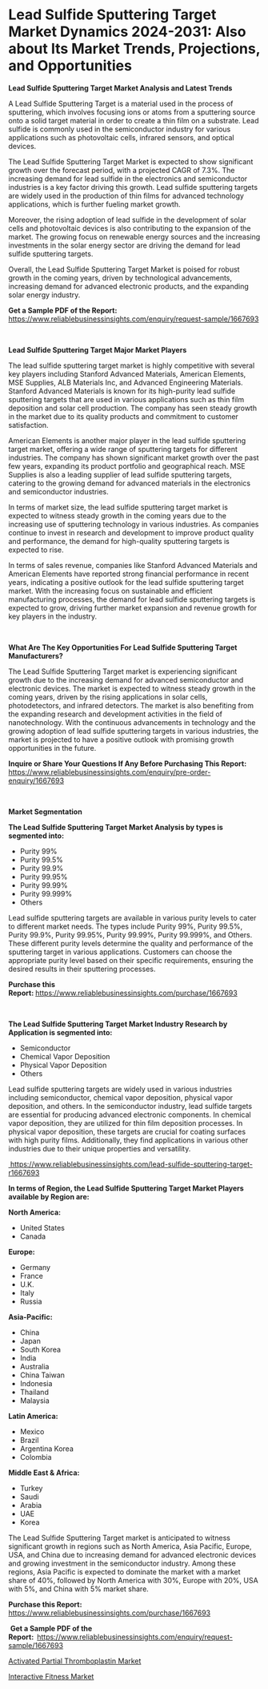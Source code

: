 <p><h1>Lead Sulfide Sputtering Target Market Dynamics 2024-2031: Also about Its Market Trends, Projections, and Opportunities</h1></p><p><strong>Lead Sulfide Sputtering Target Market Analysis and Latest Trends</strong></p>
<p><p>A Lead Sulfide Sputtering Target is a material used in the process of sputtering, which involves focusing ions or atoms from a sputtering source onto a solid target material in order to create a thin film on a substrate. Lead sulfide is commonly used in the semiconductor industry for various applications such as photovoltaic cells, infrared sensors, and optical devices.</p><p>The Lead Sulfide Sputtering Target Market is expected to show significant growth over the forecast period, with a projected CAGR of 7.3%. The increasing demand for lead sulfide in the electronics and semiconductor industries is a key factor driving this growth. Lead sulfide sputtering targets are widely used in the production of thin films for advanced technology applications, which is further fueling market growth.</p><p>Moreover, the rising adoption of lead sulfide in the development of solar cells and photovoltaic devices is also contributing to the expansion of the market. The growing focus on renewable energy sources and the increasing investments in the solar energy sector are driving the demand for lead sulfide sputtering targets.</p><p>Overall, the Lead Sulfide Sputtering Target Market is poised for robust growth in the coming years, driven by technological advancements, increasing demand for advanced electronic products, and the expanding solar energy industry.</p></p>
<p><strong>Get a Sample PDF of the Report:&nbsp;</strong> <a href="https://www.reliablebusinessinsights.com/enquiry/request-sample/1667693">https://www.reliablebusinessinsights.com/enquiry/request-sample/1667693</a></p>
<p>&nbsp;</p>
<p><strong>Lead Sulfide Sputtering Target Major Market Players</strong></p>
<p><p>The lead sulfide sputtering target market is highly competitive with several key players including Stanford Advanced Materials, American Elements, MSE Supplies, ALB Materials Inc, and Advanced Engineering Materials. Stanford Advanced Materials is known for its high-purity lead sulfide sputtering targets that are used in various applications such as thin film deposition and solar cell production. The company has seen steady growth in the market due to its quality products and commitment to customer satisfaction.</p><p>American Elements is another major player in the lead sulfide sputtering target market, offering a wide range of sputtering targets for different industries. The company has shown significant market growth over the past few years, expanding its product portfolio and geographical reach. MSE Supplies is also a leading supplier of lead sulfide sputtering targets, catering to the growing demand for advanced materials in the electronics and semiconductor industries.</p><p>In terms of market size, the lead sulfide sputtering target market is expected to witness steady growth in the coming years due to the increasing use of sputtering technology in various industries. As companies continue to invest in research and development to improve product quality and performance, the demand for high-quality sputtering targets is expected to rise.</p><p>In terms of sales revenue, companies like Stanford Advanced Materials and American Elements have reported strong financial performance in recent years, indicating a positive outlook for the lead sulfide sputtering target market. With the increasing focus on sustainable and efficient manufacturing processes, the demand for lead sulfide sputtering targets is expected to grow, driving further market expansion and revenue growth for key players in the industry.</p></p>
<p>&nbsp;</p>
<p><strong>What Are The Key Opportunities For Lead Sulfide Sputtering Target Manufacturers?</strong></p>
<p><p>The Lead Sulfide Sputtering Target market is experiencing significant growth due to the increasing demand for advanced semiconductor and electronic devices. The market is expected to witness steady growth in the coming years, driven by the rising applications in solar cells, photodetectors, and infrared detectors. The market is also benefiting from the expanding research and development activities in the field of nanotechnology. With the continuous advancements in technology and the growing adoption of lead sulfide sputtering targets in various industries, the market is projected to have a positive outlook with promising growth opportunities in the future.</p></p>
<p><strong>Inquire or Share Your Questions If Any Before Purchasing This Report:</strong> <a href="https://www.reliablebusinessinsights.com/enquiry/pre-order-enquiry/1667693">https://www.reliablebusinessinsights.com/enquiry/pre-order-enquiry/1667693</a></p>
<p>&nbsp;</p>
<p><strong>Market Segmentation</strong></p>
<p><strong>The Lead Sulfide Sputtering Target Market Analysis by types is segmented into:</strong></p>
<p><ul><li>Purity 99%</li><li>Purity 99.5%</li><li>Purity 99.9%</li><li>Purity 99.95%</li><li>Purity 99.99%</li><li>Purity 99.999%</li><li>Others</li></ul></p>
<p><p>Lead sulfide sputtering targets are available in various purity levels to cater to different market needs. The types include Purity 99%, Purity 99.5%, Purity 99.9%, Purity 99.95%, Purity 99.99%, Purity 99.999%, and Others. These different purity levels determine the quality and performance of the sputtering target in various applications. Customers can choose the appropriate purity level based on their specific requirements, ensuring the desired results in their sputtering processes.</p></p>
<p><strong>Purchase this Report:&nbsp;</strong><a href="https://www.reliablebusinessinsights.com/purchase/1667693">https://www.reliablebusinessinsights.com/purchase/1667693</a></p>
<p>&nbsp;</p>
<p><strong>The Lead Sulfide Sputtering Target Market Industry Research by Application is segmented into:</strong></p>
<p><ul><li>Semiconductor</li><li>Chemical Vapor Deposition</li><li>Physical Vapor Deposition</li><li>Others</li></ul></p>
<p><p>Lead sulfide sputtering targets are widely used in various industries including semiconductor, chemical vapor deposition, physical vapor deposition, and others. In the semiconductor industry, lead sulfide targets are essential for producing advanced electronic components. In chemical vapor deposition, they are utilized for thin film deposition processes. In physical vapor deposition, these targets are crucial for coating surfaces with high purity films. Additionally, they find applications in various other industries due to their unique properties and versatility.</p></p>
<p><a href="https://www.reliablebusinessinsights.com/lead-sulfide-sputtering-target-r1667693">&nbsp;https://www.reliablebusinessinsights.com/lead-sulfide-sputtering-target-r1667693</a></p>
<p><strong>In terms of Region, the Lead Sulfide Sputtering Target Market Players available by Region are:</strong></p>
<p>
    <p> <strong> North America: </strong>
        <ul>
            <li>United States</li>
            <li>Canada</li>
        </ul>
        </p> 
    <p> <strong> Europe: </strong>
        <ul>
            <li>Germany</li>
            <li>France</li>
            <li>U.K.</li>
            <li>Italy</li>
            <li>Russia</li>
        </ul>
        </p> 
    <p> <strong> Asia-Pacific: </strong>
        <ul>
            <li>China</li>
            <li>Japan</li>
            <li>South Korea</li>
            <li>India</li>
            <li>Australia</li>
            <li>China Taiwan</li>
            <li>Indonesia</li>
            <li>Thailand</li>
            <li>Malaysia</li>
        </ul>
        </p> 
    <p> <strong> Latin America: </strong>
        <ul>
            <li>Mexico</li>
            <li>Brazil</li>
            <li>Argentina Korea</li>
            <li>Colombia</li>
        </ul>
        </p> 
    <p> <strong> Middle East & Africa: </strong>
        <ul>
            <li>Turkey</li>
            <li>Saudi</li>
            <li>Arabia</li>
            <li>UAE</li>
            <li>Korea</li>
        </ul>
    </p>
    </p>
<p><p>The Lead Sulfide Sputtering Target market is anticipated to witness significant growth in regions such as North America, Asia Pacific, Europe, USA, and China due to increasing demand for advanced electronic devices and growing investment in the semiconductor industry. Among these regions, Asia Pacific is expected to dominate the market with a market share of 40%, followed by North America with 30%, Europe with 20%, USA with 5%, and China with 5% market share.</p></p>
<p><strong>Purchase this Report: </strong><a href="https://www.reliablebusinessinsights.com/purchase/1667693">https://www.reliablebusinessinsights.com/purchase/1667693</a></p>
<p>&nbsp;<strong>Get a Sample PDF of the Report:&nbsp;&nbsp;</strong><a href="https://www.reliablebusinessinsights.com/enquiry/request-sample/1667693">https://www.reliablebusinessinsights.com/enquiry/request-sample/1667693</a></p>
<p><strong></strong></p>
<p><p><a href="https://github.com/nhteumcc68/Market-Research-Report-List-1/blob/main/activated-partial-thromboplastin-market.md">Activated Partial Thromboplastin Market</a></p><p><a href="https://github.com/phuonganhit041011/Market-Research-Report-List-1/blob/main/interactive-fitness-market.md">Interactive Fitness Market</a></p></p>